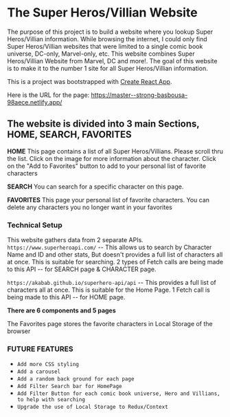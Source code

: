 # The Super Heros/Villian Website

The purpose of this project is to build a website where you lookup Super Heros/Villian information. 
While browsing the internet, I could only find Super Heros/Villian websites that were limited to a single comic book universe, DC-only, Marvel-only, etc. 
This website combines Super Heros/Villian Website from Marvel, DC and more!. The goal of this website is to make it to the number 1 site for all  Super Heros/Villian information. 


This is a project was bootstrapped with [Create React App](https://github.com/facebook/create-react-app).

Here is the URL for the page: https://master--strong-basbousa-98aece.netlify.app/

## The website is divided into 3 main Sections, HOME, SEARCH, FAVORITES

**HOME**
This page contains a list of all Super Heros/Villians. Please scroll thru the list. 
Click on the image for more information about the character.
Click on the "Add to Favorites" button to add to your personal list of favorite characters

**SEARCH**
You can search for a specific character on this page.

**FAVORITES**
This page your personal list of favorite characters.
You can delete any characters you no longer want in your favorites

### Technical Setup
This website gathers data from 2 separate APIs. 
`https://www.superheroapi.com/` -- This allows us to search by Character Name and ID and other stats, But doesn't provides a full list of characters all at once. This is suitable for searching. 2 types of Fetch calls are being made to this API -- for SEARCH page & CHARACTER page.

`https://akabab.github.io/superhero-api/api` -- This provides a full list of characters all at once. This is suitable for the Home Page. 1 Fetch call is being made to this API -- for HOME page.

**There are 6 components and 5 pages**

The Favorites page stores the favorite characters in Local Storage of the browser

### FUTURE FEATURES 
- `Add more CSS styling`
- `Add a carousel`
- `Add a random back ground for each page`
- `Add Filter Search bar for HomePage`
- `Add Filter Button for each comic book universe, Hero and Villians, to help with searching`
- `Upgrade the use of Local Storage to Redux/Context`
